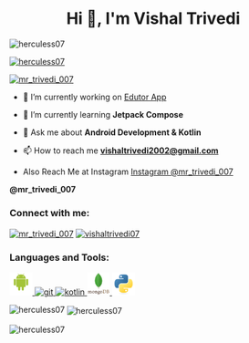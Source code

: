 <h1 align="center">Hi 👋, I'm Vishal Trivedi</h1>
<p align="left"> <img src="https://komarev.com/ghpvc/?username=herculess07&label=Profile%20views&color=0e75b6&style=flat" alt="herculess07" /> </p>

<p align="left"> <a href="https://github.com/ryo-ma/github-profile-trophy"><img src="https://github-profile-trophy.vercel.app/?username=herculess07" alt="herculess07" /></a> </p>

<p align="left"> <a href="https://twitter.com/mr_trivedi_007" target="blank"><img src="https://img.shields.io/twitter/follow/mr_trivedi_007?logo=twitter&style=for-the-badge" alt="mr_trivedi_007" /></a> </p>

- 🔭 I’m currently working on [Edutor App](https://play.google.com/store/apps/details?id=com.nib.edutor&hl=en_IN&gl=US)

- 🌱 I’m currently learning **Jetpack Compose** 

- 💬 Ask me about **Android Development & Kotlin** 

- 📫 How to reach me **vishaltrivedi2002@gmail.com**

- Also Reach Me at Instagram [Instagram @mr_trivedi_007](https://www.instagram.com/mr_trivedi_007)

**@mr_trivedi_007**

<!--- 📄 Know about my experiences [https://drive.google.com/file/d/1lYsA6ZXmZLNtDAipFfq-SD44xwga7REa/view?usp=sharing](https://drive.google.com/file/d/1lYsA6ZXmZLNtDAipFfq-SD44xwga7REa/view?usp=sharing) -->

<h3 align="left">Connect with me:</h3>
<p align="left">
<a href="https://twitter.com/mr_trivedi_007" target="blank"><img align="center" src="https://raw.githubusercontent.com/rahuldkjain/github-profile-readme-generator/master/src/images/icons/Social/twitter.svg" alt="mr_trivedi_007" height="30" width="40" /></a>
<a href="https://linkedin.com/in/vishaltrivedi07" target="blank"><img align="center" src="https://raw.githubusercontent.com/rahuldkjain/github-profile-readme-generator/master/src/images/icons/Social/linked-in-alt.svg" alt="vishaltrivedi07" height="30" width="40" /></a>
</p>

<h3 align="left">Languages and Tools:</h3>
<p align="left"> <a href="https://developer.android.com" target="_blank" rel="noreferrer"> <img src="https://raw.githubusercontent.com/devicons/devicon/master/icons/android/android-original-wordmark.svg" alt="android" width="40" height="40"/> </a> <a href="https://git-scm.com/" target="_blank" rel="noreferrer"> <img src="https://www.vectorlogo.zone/logos/git-scm/git-scm-icon.svg" alt="git" width="40" height="40"/> </a> <a href="https://kotlinlang.org" target="_blank" rel="noreferrer"> <img src="https://www.vectorlogo.zone/logos/kotlinlang/kotlinlang-icon.svg" alt="kotlin" width="40" height="40"/> </a> <a href="https://www.mongodb.com/" target="_blank" rel="noreferrer"> <img src="https://raw.githubusercontent.com/devicons/devicon/master/icons/mongodb/mongodb-original-wordmark.svg" alt="mongodb" width="40" height="40"/> </a> <a href="https://www.python.org" target="_blank" rel="noreferrer"> <img src="https://raw.githubusercontent.com/devicons/devicon/master/icons/python/python-original.svg" alt="python" width="40" height="40"/> </a> </p>

<p><img align="left" src="https://github-readme-stats.vercel.app/api/top-langs?username=herculess07&show_icons=true&locale=en&layout=compact" alt="herculess07" /></p>

<p>&nbsp;<img align="center" src="https://github-readme-stats.vercel.app/api?username=herculess07&show_icons=true&locale=en" alt="herculess07" /></p>

<p><img align="center" src="https://github-readme-streak-stats.herokuapp.com/?user=herculess07&theme=highcontrast" alt="herculess07" /></p>





<!-- - 👋 Hi, I’m Vishal Trivedi
- 👀 I’m interested in Creating and Designing Android Applications.
- 🌱 Currently Dominating To Growth of  Edutor App Tech Start-Up.
- Full-Time Android Development
- Kotlin/Java

# 📊 GitHub Stats:
![](https://github-readme-streak-stats.herokuapp.com/?user=Herculess07&theme=dark&hide_border=true)<br/>
-->

<!---
Herculess07/Herculess07 is a ✨ special ✨ repository because its `README.md` (this file) appears on your GitHub profile.
You can click the Preview link to take a look at your changes.
--->
